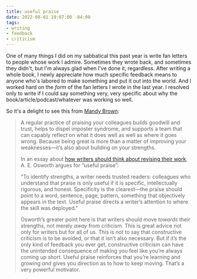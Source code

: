 ```yaml
---
title: useful praise
date: 2022-08-01 19:07:00 -04:00
tags:
- writing
- feedback
- criticism
---
```


One of many things I did on my sabbatical this past year is write fan letters to people whose work I admire. Sometimes they wrote back, and sometimes they didn't, but I'm always glad when I've done it, regardless. After writing a whole book, I newly appreciate how much specific feedback means to anyone who's labored to make something and put it out into the world. And I worked hard on the *form* of the fan letters I wrote in the last year. I resolved only to write if I could say something very, very specific about why the book/article/podcast/whatever was working so well. 

So it's a delight to see this from [Mandy Brown](https://aworkinglibrary.com/writing/useful-praise): 

>A regular practice of praising your colleagues builds goodwill and trust, helps to dispel imposter syndrome, and supports a team that can capably reflect on what it does well as well as where it goes wrong. Because being great is more than a matter of improving your weaknesses—it’s also about building on your strengths.
>
>In an essay about [how writers should think about revising their work](https://catapult.co/dont-write-alone/stories/praise-workshop-writing-revision-teaching), A. E. Osworth argues for “useful praise”:
>
>"To identify strengths, a writer needs trusted readers: colleagues who understand that praise is only useful if it is specific, intellectually rigorous, and honest. Specificity is the clearest—the praise should point to a word, sentence, page, pattern, something that objectively appears in the text. Useful praise directs a writer’s attention to where the skill was deployed."
>
>Osworth’s greater point here is that writers should move *towards* their strengths, not merely *away* from criticism. This is great advice not only for writers but for all of us. This is not to say that constructive criticism is to be avoided, or that it isn’t also necessary. But if it’s the only kind of feedback you ever get, constructive criticism can have the unintended consequence of making you feel like you’re always coming up short. Useful praise reinforces that you’re learning and growing *and* gives you direction as to how to keep moving. That’s a very powerful motivator.